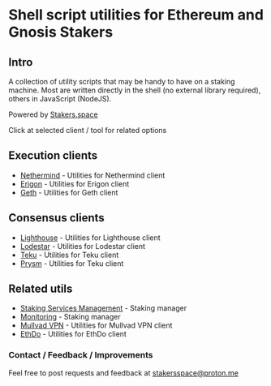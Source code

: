# Shell script utilities for Ethereum and Gnosis Stakers

## Intro
A collection of utility scripts that may be handy to have on a staking machine. Most are written directly in the shell (no external library required), others in JavaScript (NodeJS).

Powered by [Stakers.space](https://stakers.space)

Click at selected client / tool for related options

## Execution clients
- [Nethermind](./nethermind) - Utilities for Nethermind client
- [Erigon](./erigon) - Utilities for Erigon client
- [Geth](./geth) - Utilities for Geth client

## Consensus clients
- [Lighthouse](./lighthouse) - Utilities for Lighthouse client
- [Lodestar](./lodestar) - Utilities for Lodestar client
- [Teku](./geth) - Utilities for Teku client
- [Prysm](./prysm) - Utilities for Teku client

## Related utils
- [Staking Services Management](./manager) - Staking manager
- [Monitoring](./monitor) - Staking manager
- [Mullvad VPN](./mullvad/README.md) - Utilities for Mullvad VPN client
- [EthDo](./ethdo) - Utilities for EthDo client

### Contact / Feedback / Improvements
Feel free to post requests and feedback at stakersspace@proton.me